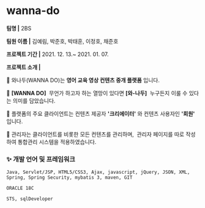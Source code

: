 # wanna-do

__팀명 |__ 2BS

__팀원 이름 |__ 김예림, 박준호, 박태훈, 이정호, 채준호

__프로젝트 기간 |__ 2021. 12. 13.~ 2021. 01. 07.

__프로젝트 소개 |__ 

📌 와나두(WANNA DO)는 __영어 교육 영상 컨텐츠 중개 플랫폼__ 입니다.

📌 __[WANNA DO]__  무언가 하고자 하는 열망이 있다면
__[와-나두]__  누구든지 이룰 수 있다는 의미를 담았습니다.

📌 플랫폼의 주요 클라이언트는 컨텐츠 제공자 __'크리에이터'__ 와 컨텐츠 사용자인 __'회원'__ 입니다. 

📌 관리자는 클라이언트를 비롯한 모든 컨텐츠를 관리하며, 
관리자 페이지를 따로 작성하여 통합관리 시스템을 적용하였습니다.




### ✨ 개발 언어 및 프레임워크
```
Java, Servlet/JSP, HTML5/CSS3, Ajax, javascript, jQuery, JSON, XML,
Spring, Spring Security, mybatis 3, maven, GIT

ORACLE 18C

STS, sqlDeveloper
```
